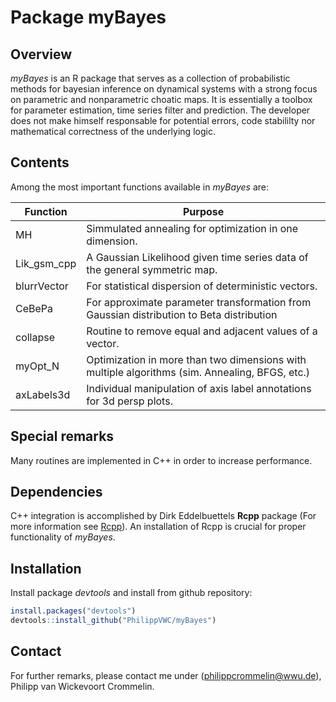 # Package myBayes #

## Overview ##
*myBayes* is an R package that serves as a collection of probabilistic methods for bayesian inference on dynamical systems with a strong focus on parametric and nonparametric choatic maps.
It is essentially a toolbox for parameter estimation, time series filter and prediction. The developer does not make himself responsable for potential errors, code stabililty nor mathematical correctness of the underlying logic.

## Contents ##
Among the most important functions available in *myBayes* are:

Function | Purpose
---------|----------
MH | Simmulated annealing for optimization in one dimension.
Lik_gsm_cpp | A Gaussian Likelihood given time series data of the general symmetric map.
blurrVector | For statistical dispersion of deterministic vectors.
CeBePa | For approximate parameter transformation from Gaussian distribution to Beta distribution
collapse | Routine to remove equal and adjacent values of a vector.
myOpt_N | Optimization in more than two dimensions with multiple algorithms (sim. Annealing, BFGS, etc.)
axLabels3d | Individual manipulation of axis label annotations for 3d persp plots. 

## Special remarks ##
Many routines are implemented in C++ in order to increase performance.

## Dependencies ##
C++ integration is accomplished by Dirk Eddelbuettels **Rcpp** package (For more information see [Rcpp](http://rcpp.org/)). An installation of Rcpp is crucial for proper functionality of *myBayes*.

## Installation ##
Install package *devtools* and install from github repository:
```R
install.packages("devtools")
devtools::install_github("PhilippVWC/myBayes")
```


## Contact ##
For further remarks, please contact me under (philippcrommelin@wwu.de), Philipp van Wickevoort Crommelin.
